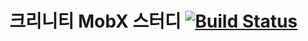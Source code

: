 # 크리니티 MobX 스터디 [![Build Status](https://travis-ci.com/SayBGM/React-and-Mobx-Example.svg?branch=master)](https://travis-ci.com/SayBGM/React-and-Mobx-Example)